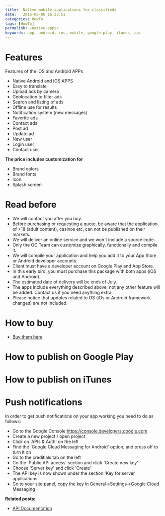 ```yaml
---
title:  Native mobile applications for classifieds
date:   2015-06-06 16:23:51
categories: HowTo
tags: [HowTo]
permalink: /native-apps/
keywords: app, android, ios, mobile, google play, itunes, api
---
```

# Features

Features of the iOS and Android APPs

- Native Android and iOS APPS
- Easy to translate
- Upload ads by camera
- Geolocation to filter ads
- Search and listing of ads
- Offline use for results
- Notification system (new messages)
- Favorite ads
- Contact ads
- Post ad
- Update ad
- New user
- Login user
- Contact user

**The price includes customization for**

- Brand colors
- Brand fonts
- Icon
- Splash screen

# Read before

- We will contact you after you buy.
- Before purchasing or requesting a quote, be aware that the application of +18 (adult content), casinos etc, can not be published on their markets.
- We will deliver an online service and we won't include a source code.
- Only the OC Team can customize graphically, functionally and compile it.
- We will compile your application and help you add it to your App Store or Android developer accounts.
- Client must have a developer account on Google Play and App Store.
- In this early bird, you must purchase this package with both apps (iOS and Android). 
- The estimated date of delivery will be ends of July.
- The apps include everything described above, not any other feature will be added. Contact us if you need anything extra.
- Please notice that updates related to OS (iOs or Android framework changes) are not included.

# How to buy

+ [Buy them here](https://selfhosted.yclas.com/mobile-apps/ios-and-android-apps.html)

# How to publish on Google Play

# How to publish on iTunes

# Push notifications 

In order to get push notifications on your app working you need to do as follows:

- Go to the Google Console https://console.developers.google.com
- Create a new project / open project
- Click on 'APIs & Auth' on the left
- Find the 'Google Cloud Messaging for Android' option, and press off to turn it on
- Go to the creditials tab on the left
- Go the 'Public API access' section and click 'Create new key'
- Choose 'Server key' and click 'Create'
- The API key is now shown under the section 'Key for server applications'
- Go to your site panel, copy the key in General->Settings->Google Cloud Messaging


**Related posts:**
+ [API Documentation](http://docs.yclas.com/api-documentation/)
